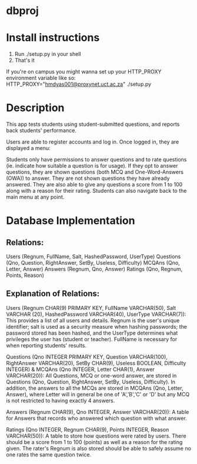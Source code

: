 dbproj
======

Install instructions
====================
1. Run ./setup.py in your shell
2. That's it

If you're on campus you might wanna set up your HTTP_PROXY environment variable like so:
HTTP_PROXY="hmdyas001@proxynet.uct.ac.za" ./setup.py

Description
=======================

This app tests students using student-submitted questions, and reports back students' performance.

Users are able to register accounts and log in. Once logged in, they are displayed a menu:

Students only have permissions to answer questions and to rate questions (ie. indicate how suitable a question is for
usage). If they opt to answer questions, they are shown questions (both MCQ and One-Word-Answers (OWA)) to answer.
They are not shown questions they have already answered. They are also able to give any questions a score from 1 to 100
along with a reason for their rating. Students can also navigate back to the main menu at any point.



Database Implementation
=======================

Relations:
----------

Users (Regnum, FullName, Salt, HashedPassword, UserType)
Questions (Qno, Question, RightAnswer, SetBy, Useless, Difficulty)
MCQAns (Qno, Letter, Answer)
Answers (Regnum, Qno, Answer)
Ratings (Qno, Regnum, Points, Reason)

Explanation of Relations:
-------------------------

Users (Regnum CHAR(9) PRIMARY KEY, FullName  VARCHAR(50), Salt VARCHAR (20), HashedPassword VARCHAR(40),
 UserType VARCHAR(7)): This provides a list of all users and details. Regnum is the user's unique identifier; salt is used as a security
measure when hashing passwords; the password stored has been hashed, and the UserType determines what privileges
the user has (student or teacher). FullName is necessary for when reporting students' results.


Questions (Qno INTEGER PRIMARY KEY, Question VARCHAR(100), RightAnswer VARCHAR(20), SetBy CHAR(9), Useless
 BOOLEAN, Difficulty INTEGER) & MCQAns (Qno INTEGER, Letter CHAR(1), Answer VARCHAR(20)): All Questions, MCQ or one-word answer, are stored in Questions (Qno, Question, RightAnswer, SetBy, Useless, Difficulty). In
addition, the answers to all the MCQs are stored in MCQAns (Qno, Letter, Answer), where Letter will in general
be one of 'A','B','C' or 'D' but any MCQ is not restricted to having exactly 4 answers.


Answers (Regnum CHAR(9), Qno INTEGER, Answer VARCHAR(20)): A table for Answers that records who answered which question with what answer.

Ratings (Qno INTEGER, Regnum CHAR(9), Points INTEGER, Reason VARCHAR(50)): A table to store how questions were rated by users. There should be a score from 1 to 100 (points) as well as a
reason for the rating given. The rater's Regnum is also stored  should be able to safely assume no one rates
the same question twice.
